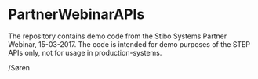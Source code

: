 # PartnerWebinarAPIs
The repository contains demo code from the Stibo Systems Partner Webinar, 15-03-2017. The code is intended for demo purposes of the STEP APIs only, not for usage in production-systems.

/Søren
